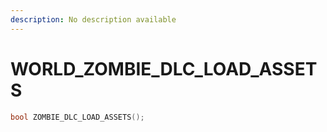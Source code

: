 ```yaml
---
description: No description available 
---
```


# WORLD\_ZOMBIE_DLC_LOAD_ASSETS

```cpp
bool ZOMBIE_DLC_LOAD_ASSETS();
```